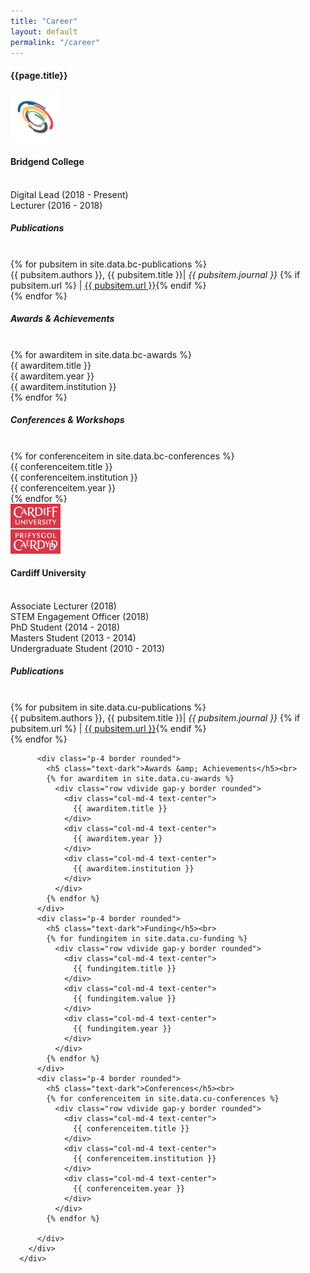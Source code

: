 ```yaml
---
title: "Career"
layout: default
permalink: "/career"
---
```


<div class="container">
  <h4 class="font-weight-bold spanborder"><span>{{page.title}}</span></h4>

  <div class="row gap-y listrecent listrecent listauthor">
      <div class="col-lg-12 col-md-12 mb-4">
        <div class="p-4 border rounded row">
          <div class="col-md-2 col-sm-3 mb-4 mb-md-0"><a href="{{ projectlink.url }}"><img href="#" alt="Bridgend College Logo" src="/assets/images/bclogo-circle.png" class="rounded-circle" height="80" width="80"></a></div>
          <div class="col-md-6 col-sm-6 mb-4 mb-md-0"><h4 class="text-dark mb-0 pt-4"> Bridgend College </h4><br></div>
          <div class="col-md-12 border rounded d-inline-block mt-1 mb-3 pt-2 pb-2 font-weight-normal">
            Digital Lead (2018 - Present)<br>
            Lecturer (2016 - 2018)<br>
          </div>
          <div class="p-4 border rounded vdivide">
            <h5 class="text-dark">Publications</h5><br>
            {% for pubsitem in site.data.bc-publications %}
              <div class="row vdivide gap-y border rounded">
                <div class="col-md-12">
                {{ pubsitem.authors }}, {{ pubsitem.title }}| <em>{{ pubsitem.journal }}</em> {% if pubsitem.url %} | <a href="{{ pubsitem.url }}" target="blank">{{ pubsitem.url }}</a>{% endif %}
                </div>
              </div>
            {% endfor %}
          </div>
          <div class="p-4 border rounded vdivide">
            <h5 class="text-dark">Awards &amp; Achievements</h5><br>
            {% for awarditem in site.data.bc-awards %}
              <div class="row vdivide gap-y border rounded">
                <div class="col-md-4 text-center">
                  {{ awarditem.title }}
                </div>
                <div class="col-md-4 text-center">
                  {{ awarditem.year }}
                </div>
                <div class="col-md-4 text-center">
                  {{ awarditem.institution }}
                </div>
              </div>
            {% endfor %}
          </div>
          <div class="p-4 border rounded vdivide">
            <h5 class="text-dark">Conferences &amp; Workshops</h5><br>
            {% for conferenceitem in site.data.bc-conferences %}
              <div class="row vdivide gap-y border rounded">
                <div class="col-md-4 text-center">
                  {{ conferenceitem.title }}
                </div>
                <div class="col-md-4 text-center">
                  {{ conferenceitem.institution }}
                </div>
                <div class="col-md-4 text-center">
                  {{ conferenceitem.year }}
                </div>
              </div>
            {% endfor %}
          </div>
        </div>
      </div>
  </div>

  <div class="row gap-y listrecent listrecent listauthor">
      <div class="col-lg-12 col-md-12 mb-4">
        <div class="p-4 border rounded row">
          <div class="col-md-2 col-sm-3 mb-4 mb-md-0"><a href="{{ projectlink.url }}"><img href="#" alt="Cardiff University Logo" src="/assets/images/culogo.png" class="rounded-circle" height="80" width="80"></a></div>
          <div class="col-md-6 sol-sm-6 mb-4 mb-md-0"><h4 class="text-dark mb-0 pt-4"> Cardiff University </h4><br></div>
          <div class="col-md-12 border rounded d-inline-block mt-1 mb-3 pt-2 pb-2 font-weight-normal">
            Associate Lecturer (2018)<br>
            STEM Engagement Officer (2018)<br>
            PhD Student (2014 - 2018)<br>
            Masters Student (2013 - 2014)<br>
            Undergraduate Student (2010 - 2013)                
          </div>
          <div class="p-4 border rounded vdivide">
            <h5 class="text-dark">Publications</h5><br>
            {% for pubsitem in site.data.cu-publications %}
              <div class="row vdivide gap-y border rounded">
                <div class="col-md-12">
                {{ pubsitem.authors }}, {{ pubsitem.title }}| <em>{{ pubsitem.journal }}</em> {% if pubsitem.url %} | <a href="{{ pubsitem.url }}" target="blank">{{ pubsitem.url }}</a>{% endif %}
                </div>
              </div>
            {% endfor %}
          </div>

          <div class="p-4 border rounded">
            <h5 class="text-dark">Awards &amp; Achievements</h5><br>
            {% for awarditem in site.data.cu-awards %}
              <div class="row vdivide gap-y border rounded">
                <div class="col-md-4 text-center">
                  {{ awarditem.title }}
                </div>
                <div class="col-md-4 text-center">
                  {{ awarditem.year }}
                </div>
                <div class="col-md-4 text-center">
                  {{ awarditem.institution }}
                </div>
              </div>
            {% endfor %}
          </div>
          <div class="p-4 border rounded">
            <h5 class="text-dark">Funding</h5><br>
            {% for fundingitem in site.data.cu-funding %}
              <div class="row vdivide gap-y border rounded">
                <div class="col-md-4 text-center">
                  {{ fundingitem.title }}
                </div>
                <div class="col-md-4 text-center">
                  {{ fundingitem.value }}
                </div>
                <div class="col-md-4 text-center">
                  {{ fundingitem.year }}
                </div>
              </div>
            {% endfor %}
          </div>
          <div class="p-4 border rounded">
            <h5 class="text-dark">Conferences</h5><br>
            {% for conferenceitem in site.data.cu-conferences %}
              <div class="row vdivide gap-y border rounded">
                <div class="col-md-4 text-center">
                  {{ conferenceitem.title }}
                </div>
                <div class="col-md-4 text-center">
                  {{ conferenceitem.institution }}
                </div>
                <div class="col-md-4 text-center">
                  {{ conferenceitem.year }}
                </div>
              </div>
            {% endfor %}

          </div>
        </div>
      </div>
  </div>

</div>
